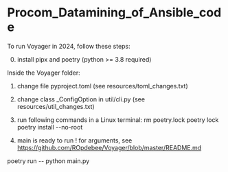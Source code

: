 # Procom_Datamining_of_Ansible_code

To run Voyager in 2024, follow these steps:

0) install pipx and poetry (python >= 3.8 required)

Inside the Voyager folder:
1) change file pyproject.toml (see resources/toml_changes.txt)
2) change class _ConfigOption in util/cli.py (see resources/util_changes.txt)
3) run following commands in a Linux terminal:
rm poetry.lock
poetry lock
poetry install --no-root

4) main is ready to run ! for arguments, see https://github.com/ROpdebee/Voyager/blob/master/README.md

  poetry run -- python main.py
